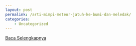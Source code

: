 ```yaml
---
layout: post
permalink: /arti-mimpi-meteor-jatuh-ke-bumi-dan-meledak/
categories:
    - Uncategorized
---
```


[Baca Selengkapnya](/01)